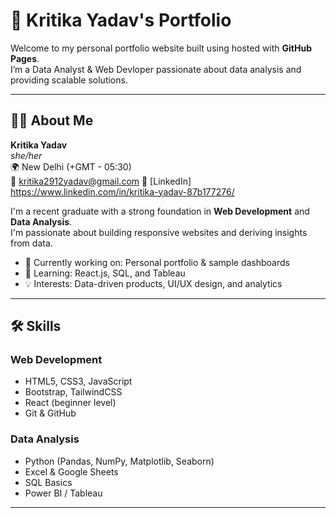 # 🚀 Kritika Yadav's Portfolio

Welcome to my personal portfolio website built using  hosted with **GitHub Pages**.  
I’m a Data Analyst & Web Devloper passionate about data analysis and providing scalable solutions.

---

## 👩‍💻 About Me

**Kritika Yadav**  
*she/her*  
🌍 New Delhi (+GMT - 05:30)  
📧 kritika2912yadav@gmail.com
🔗 [LinkedIn] https://www.linkedin.com/in/kritika-yadav-87b177276/

I'm a recent graduate with a strong foundation in **Web Development** and **Data Analysis**.  
I'm passionate about building responsive websites and deriving insights from data.

- 🔭 Currently working on: Personal portfolio & sample dashboards  
- 🌱 Learning: React.js, SQL, and Tableau  
- 💡 Interests: Data-driven products, UI/UX design, and analytics

---
## 🛠️ Skills

### Web Development
- HTML5, CSS3, JavaScript  
- Bootstrap, TailwindCSS  
- React (beginner level)  
- Git & GitHub  

### Data Analysis
- Python (Pandas, NumPy, Matplotlib, Seaborn)  
- Excel & Google Sheets  
- SQL Basics  
- Power BI / Tableau  

---


